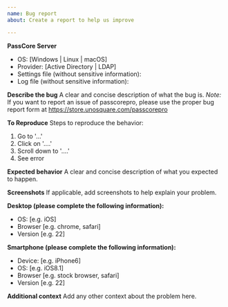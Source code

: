 ```yaml
---
name: Bug report
about: Create a report to help us improve

---
```


**PassCore Server**
- OS: [Windows | Linux | macOS]
- Provider: [Active Directory | LDAP]
- Settings file (without sensitive information): 
- Log file (without sensitive information): 

**Describe the bug**
A clear and concise description of what the bug is.
*Note:* If you want to report an issue of passcorepro, please use the proper bug report form at https://store.unosquare.com/passcorepro

**To Reproduce**
Steps to reproduce the behavior:
1. Go to '...'
2. Click on '....'
3. Scroll down to '....'
4. See error

**Expected behavior**
A clear and concise description of what you expected to happen.

**Screenshots**
If applicable, add screenshots to help explain your problem.

**Desktop (please complete the following information):**
 - OS: [e.g. iOS]
 - Browser [e.g. chrome, safari]
 - Version [e.g. 22]

**Smartphone (please complete the following information):**
 - Device: [e.g. iPhone6]
 - OS: [e.g. iOS8.1]
 - Browser [e.g. stock browser, safari]
 - Version [e.g. 22]

**Additional context**
Add any other context about the problem here.
